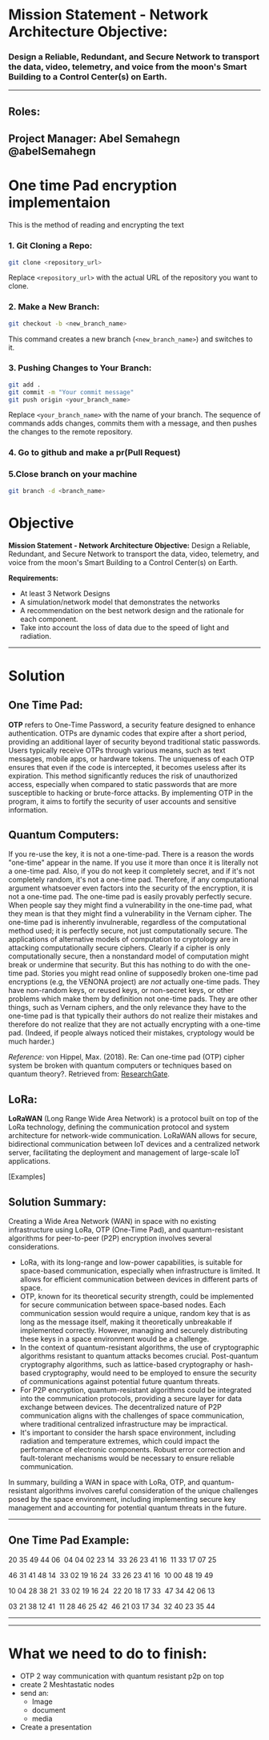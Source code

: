 # **Mission Statement - Network Architecture Objective:** 
### Design a Reliable, Redundant, and Secure Network to transport the data, video, telemetry, and voice from the moon's Smart Building to a Control Center(s) on Earth.
---
## Roles:
**Project Manager: Abel Semahegn @abelSemahegn** 
---
# One time Pad encryption implementaion
This is the method of reading and encrypting the text


### 1. Git Cloning a Repo:

```bash
git clone <repository_url>
```

Replace `<repository_url>` with the actual URL of the repository you want to clone.

### 2. Make a New Branch:

```bash
git checkout -b <new_branch_name>
```

This command creates a new branch (`<new_branch_name>`) and switches to it.

### 3. Pushing Changes to Your Branch:

```bash
git add .
git commit -m "Your commit message"
git push origin <your_branch_name>
```


Replace `<your_branch_name>` with the name of your branch. The sequence of commands adds changes, commits them with a message, and then pushes the changes to the remote repository.

### 4. Go to github and make a pr(Pull Request)


### 5.Close branch on your machine
```bash
git branch -d <branch_name>
```
# Objective

**Mission Statement - Network Architecture Objective:** Design a Reliable, Redundant, and Secure Network to transport the data, video, telemetry, and voice from the moon's Smart Building to a Control Center(s) on Earth.

**Requirements:**
- At least 3 Network Designs
- A simulation/network model that demonstrates the networks
- A recommendation on the best network design and the rationale for each component.
- Take into account the loss of data due to the speed of light and radiation.

---

# Solution

## One Time Pad:

**OTP** refers to One-Time Password, a security feature designed to enhance authentication. OTPs are dynamic codes that expire after a short period, providing an additional layer of security beyond traditional static passwords. Users typically receive OTPs through various means, such as text messages, mobile apps, or hardware tokens. The uniqueness of each OTP ensures that even if the code is intercepted, it becomes useless after its expiration. This method significantly reduces the risk of unauthorized access, especially when compared to static passwords that are more susceptible to hacking or brute-force attacks. By implementing OTP in the program, it aims to fortify the security of user accounts and sensitive information.

## Quantum Computers:

If you re-use the key, it is not a one-time-pad. There is a reason the words "one-time" appear in the name. If you use it more than once it is literally not a one-time pad. Also, if you do not keep it completely secret, and if it's not completely random, it's not a one-time pad. Therefore, if any computational argument whatsoever even factors into the security of the encryption, it is not a one-time pad. The one-time pad is easily provably perfectly secure. When people say they might find a vulnerability in the one-time pad, what they mean is that they might find a vulnerability in the Vernam cipher. The one-time pad is inherently invulnerable, regardless of the computational method used; it is perfectly secure, not just computationally secure. The applications of alternative models of computation to cryptology are in attacking computationally secure ciphers. Clearly if a cipher is only computationally secure, then a nonstandard model of computation might break or undermine that security. But this has nothing to do with the one-time pad. Stories you might read online of supposedly broken one-time pad encryptions (e.g, the VENONA project) are *not* actually one-time pads. They have non-random keys, or reused keys, or non-secret keys, or other problems which make them by definition not one-time pads. They are other things, such as Vernam ciphers, and the only relevance they have to the one-time pad is that typically their authors do not realize their mistakes and therefore do not realize that they are not actually encrypting with a one-time pad. (Indeed, if people always noticed their mistakes, cryptology would be much harder.)

*Reference:*
von Hippel, Max. (2018). Re: Can one-time pad (OTP) cipher system be broken with quantum computers or techniques based on quantum theory?. Retrieved from: [ResearchGate](https://www.researchgate.net/post/Can-one-time-pad-OTP-cipher-system-be-broken-with-quantum-computers-or-techniques-based-on-quantum-theory/5a865c122018391be31c0540/citation/download).

## LoRa:

**LoRaWAN** (Long Range Wide Area Network) is a protocol built on top of the LoRa technology, defining the communication protocol and system architecture for network-wide communication. LoRaWAN allows for secure, bidirectional communication between IoT devices and a centralized network server, facilitating the deployment and management of large-scale IoT applications.

[Examples]

## Solution Summary:

Creating a Wide Area Network (WAN) in space with no existing infrastructure using LoRa, OTP (One-Time Pad), and quantum-resistant algorithms for peer-to-peer (P2P) encryption involves several considerations.

- LoRa, with its long-range and low-power capabilities, is suitable for space-based communication, especially when infrastructure is limited. It allows for efficient communication between devices in different parts of space.
- OTP, known for its theoretical security strength, could be implemented for secure communication between space-based nodes. Each communication session would require a unique, random key that is as long as the message itself, making it theoretically unbreakable if implemented correctly. However, managing and securely distributing these keys in a space environment would be a challenge.
- In the context of quantum-resistant algorithms, the use of cryptographic algorithms resistant to quantum attacks becomes crucial. Post-quantum cryptography algorithms, such as lattice-based cryptography or hash-based cryptography, would need to be employed to ensure the security of communications against potential future quantum threats.
- For P2P encryption, quantum-resistant algorithms could be integrated into the communication protocols, providing a secure layer for data exchange between devices. The decentralized nature of P2P communication aligns with the challenges of space communication, where traditional centralized infrastructure may be impractical.
- It's important to consider the harsh space environment, including radiation and temperature extremes, which could impact the performance of electronic components. Robust error correction and fault-tolerant mechanisms would be necessary to ensure reliable communication.

In summary, building a WAN in space with LoRa, OTP, and quantum-resistant algorithms involves careful consideration of the unique challenges posed by the space environment, including implementing secure key management and accounting for potential quantum threats in the future.

---

## One Time Pad Example:


20 35 49 44 06  04 04 02 23 14  33 26 23 41 16  11 33 17 07 25

46 31 41 48 14  33 02 19 16 24  33 26 23 41 16  10 00 48 19 49

10 04 28 38 21  33 02 19 16 24  22 20 18 17 33  47 34 42 06 13

03 21 38 12 41  11 28 46 25 42  46 21 03 17 34  32 40 23 35 44

---

---
# What we need to do to finish:

* OTP 2 way communication with quantum resistant p2p on top
* create 2 Meshtastatic nodes
* send an:
	* Image
	* document
	* media
* Create a presentation
